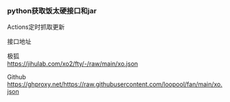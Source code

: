### python获取饭太硬接口和jar

Actions定时抓取更新

接口地址

极狐  
https://jihulab.com/xo2/fty/-/raw/main/xo.json

Github  
https://ghproxy.net/https://raw.githubusercontent.com/loopool/fan/main/xo.json